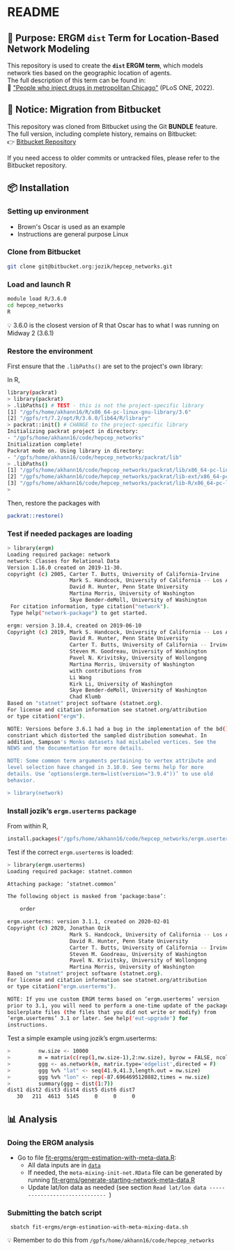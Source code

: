 # README #

## 📄 Purpose: ERGM `dist` Term for Location-Based Network Modeling

This repository is used to create the **`dist` ERGM term**, which models network ties based on the geographic location of agents.  
The full description of this term can be found in:  
📄 ["People who inject drugs in metropolitan Chicago"](https://journals.plos.org/plosone/article?id=10.1371/journal.pone.0248850) (PLoS ONE, 2022).


## 🐙 Notice: Migration from Bitbucket

This repository was cloned from Bitbucket using the Git **BUNDLE** feature.  
The full version, including complete history, remains on Bitbucket:  
👉 [Bitbucket Repository](https://bitbucket.org/jozik/hepcep_networks/)

If you need access to older commits or untracked files, please refer to the Bitbucket repository.

## 📦 Installation

### Setting up environment 
- Brown's Oscar is used as an example
- Instructions are general purpose Linux

### Clone from Bitbucket

```bash
git clone git@bitbucket.org:jozik/hepcep_networks.git
```

### Load and launch R

```bash
module load R/3.6.0
cd hepcep_networks
R
```


💡 3.6.0 is the closest version of R that Oscar has to what I was running on Midway 2 (3.6.1)



### Restore the environment

First ensure that the `.libPaths()` are set to the project's own library:

In R,

```bash
library(packrat)
> library(packrat)
> .libPaths() # TEST - this is not the project-specific library
[1] "/gpfs/home/akhann16/R/x86_64-pc-linux-gnu-library/3.6"
[2] "/gpfs/rt/7.2/opt/R/3.6.0/lib64/R/library"             
> packrat::init() # CHANGE to the project-specific library
Initializing packrat project in directory:
- "/gpfs/home/akhann16/code/hepcep_networks"
Initialization complete!
Packrat mode on. Using library in directory:
- "/gpfs/home/akhann16/code/hepcep_networks/packrat/lib"
> .libPaths()
[1] "/gpfs/home/akhann16/code/hepcep_networks/packrat/lib/x86_64-pc-linux-gnu/3.6.0"    
[2] "/gpfs/home/akhann16/code/hepcep_networks/packrat/lib-ext/x86_64-pc-linux-gnu/3.6.0"
[3] "/gpfs/home/akhann16/code/hepcep_networks/packrat/lib-R/x86_64-pc-linux-gnu/3.6.0"  
>
```


Then, restore the packages with

```bash
packrat::restore() 
```

### Test if needed packages are loading

```bash
> library(ergm)
Loading required package: network
network: Classes for Relational Data
Version 1.16.0 created on 2019-11-30.
copyright (c) 2005, Carter T. Butts, University of California-Irvine
                    Mark S. Handcock, University of California -- Los Angeles
                    David R. Hunter, Penn State University
                    Martina Morris, University of Washington
                    Skye Bender-deMoll, University of Washington
 For citation information, type citation("network").
 Type help("network-package") to get started.

ergm: version 3.10.4, created on 2019-06-10
Copyright (c) 2019, Mark S. Handcock, University of California -- Los Angeles
                    David R. Hunter, Penn State University
                    Carter T. Butts, University of California -- Irvine
                    Steven M. Goodreau, University of Washington
                    Pavel N. Krivitsky, University of Wollongong
                    Martina Morris, University of Washington
                    with contributions from
                    Li Wang
                    Kirk Li, University of Washington
                    Skye Bender-deMoll, University of Washington
                    Chad Klumb
Based on "statnet" project software (statnet.org).
For license and citation information see statnet.org/attribution
or type citation("ergm").

NOTE: Versions before 3.6.1 had a bug in the implementation of the bd()
constriant which distorted the sampled distribution somewhat. In
addition, Sampson's Monks datasets had mislabeled vertices. See the
NEWS and the documentation for more details.

NOTE: Some common term arguments pertaining to vertex attribute and
level selection have changed in 3.10.0. See terms help for more
details. Use ‘options(ergm.term=list(version="3.9.4"))’ to use old
behavior.

> library(network)
```

### Install jozik’s `ergm.userterms` package

From within R,

```bash
install.packages("/gpfs/home/akhann16/code/hepcep_networks/ergm.userterms", type="source", repos=NULL)
```

Test if the correct `ergm.userterms` is loaded:

```bash
> library(ergm.userterms)
Loading required package: statnet.common

Attaching package: ‘statnet.common’

The following object is masked from ‘package:base’:

    order

ergm.userterms: version 3.1.1, created on 2020-02-01
Copyright (c) 2020, Jonathan Ozik
                    Mark S. Handcock, University of California -- Los Angeles
                    David R. Hunter, Penn State University
                    Carter T. Butts, University of California -- Irvine
                    Steven M. Goodreau, University of Washington
                    Pavel N. Krivitsky, University of Wollongong
                    Martina Morris, University of Washington
Based on "statnet" project software (statnet.org).
For license and citation information see statnet.org/attribution
or type citation("ergm.userterms").

NOTE: If you use custom ERGM terms based on ‘ergm.userterms’ version
prior to 3.1, you will need to perform a one-time update of the package
boilerplate files (the files that you did not write or modify) from
‘ergm.userterms’ 3.1 or later. See help('eut-upgrade') for
instructions.
```

Test a simple example using jozik’s ergm.userterms:

```bash
>         nw.size <- 10000
>         m = matrix(c(rep(1,nw.size-1),2:nw.size), byrow = FALSE, ncol = 2)
>         ggg <- as.network(m, matrix.type='edgelist',directed = F)
>         ggg %v% "lat" <- seq(41.9,41.3,length.out = nw.size)
>         ggg %v% "lon" <- rep(-87.6964695120882,times = nw.size)
>         summary(ggg ~ dist(1:7))    
dist1 dist2 dist3 dist4 dist5 dist6 dist7 
   30   211  4613  5145     0     0     0
```

## :bar_chart: Analysis
### Doing the ERGM analysis
   - Go to file [fit-ergms/ergm-estimation-with-meta-data.R](https://bitbucket.org/jozik/hepcep_networks/src/master/fit-ergms/ergm-estimation-with-meta-data.R):
      * All data inputs are in [`data`](https://bitbucket.org/jozik/hepcep_networks/src/master/data/)
      * If needed, the `meta-mixing-init-net.RData` file can be generated by running 
        [fit-ergms/generate-starting-network-meta-data.R](https://bitbucket.org/jozik/hepcep_networks/src/master/fit-ergms/generate-starting-network-meta-data.R)
      * Update lat/lon data as needed (see section `Read lat/lon data ------------------------------ `)

### Submitting the batch script

```
 sbatch fit-ergms/ergm-estimation-with-meta-mixing-data.sh 
```
 
💡 Remember to do this from `/gpfs/home/akhann16/code/hepcep_networks`
